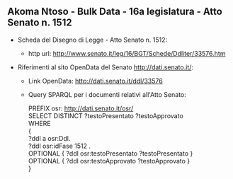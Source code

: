 ## Akoma Ntoso - Bulk Data - 16a legislatura - Atto Senato n. 1512 ##

* Scheda del Disegno di Legge - Atto Senato n. 1512:
	* http url: http://www.senato.it/leg/16/BGT/Schede/Ddliter/33576.htm

* Riferimenti al sito OpenData del Senato http://dati.senato.it/:
	* Link OpenData: http://dati.senato.it/ddl/33576
	* Query SPARQL per i documenti relativi all'Atto Senato:

        PREFIX osr: <http://dati.senato.it/osr/>  
		SELECT DISTINCT ?testoPresentato ?testoApprovato  
		WHERE  
		{  
		    ?ddl a osr:Ddl.  
		    ?ddl osr:idFase 1512 .  
		    OPTIONAL { ?ddl osr:testoPresentato ?testoPresentato }  
		    OPTIONAL { ?ddl osr:testoApprovato ?testoApprovato }  
		}
		
